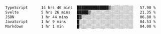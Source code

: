 <!--START_SECTION:waka-->

```txt
TypeScript      14 hrs 46 mins  ██████████████▒░░░░░░░░░░   57.90 %
Svelte          5 hrs 26 mins   █████▒░░░░░░░░░░░░░░░░░░░   21.35 %
JSON            1 hr 44 mins    █▓░░░░░░░░░░░░░░░░░░░░░░░   06.80 %
JavaScript      1 hr 9 mins     █░░░░░░░░░░░░░░░░░░░░░░░░   04.53 %
Markdown        1 hr 1 min      █░░░░░░░░░░░░░░░░░░░░░░░░   04.00 %
```

<!--END_SECTION:waka-->

